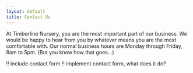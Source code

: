 ```yaml
---
layout: default
title: Contact Us
---
```


At Timberline Nursery, you are the most important part of our business. We would be happy to hear from you by whatever means you are the most comfortable with. Our normal business hours are Monday through Friday, 8am to 5pm. (But you know how that goes...)

!! include contact form
!! implement contact form, what does it do? 
